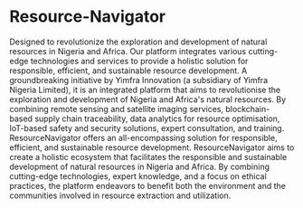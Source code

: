# Resource-Navigator
Designed to revolutionize the exploration and development of natural resources in Nigeria and Africa. Our platform integrates various cutting-edge technologies and services to provide a holistic solution for responsible, efficient, and sustainable resource development.
A groundbreaking initiative by Yimfra Innovation (a subsidiary of Yimfra Nigeria Limited), it is an integrated platform that aims to revolutionise the exploration and development of Nigeria and Africa's natural resources. By combining remote sensing and satellite imaging services, blockchain- based supply chain traceability, data analytics for resource optimisation, IoT-based safety and security solutions, expert consultation, and training. ResourceNavigator offers an all-encompassing solution for responsible, efficient, and sustainable resource development. ResourceNavigator aims to create a holistic ecosystem that facilitates the responsible and sustainable development of natural resources in Nigeria and Africa. By combining cutting-edge technologies, expert knowledge, and a focus on ethical practices, the platform endeavors to benefit both the environment and the communities involved in resource extraction and utilization.
